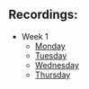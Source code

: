 ## Recordings:
- Week 1
    - [Monday](https://www.youtube.com/watch?v=hYNG0Guezpk)
    - [Tuesday](https://www.youtube.com/watch?v=IIve3zX2xnw)
    - [Wednesday](https://www.youtube.com/watch?v=DIXFlD-2PGU)
    - [Thursday](https://www.youtube.com/watch?v=vi5I2KcMPxo)
